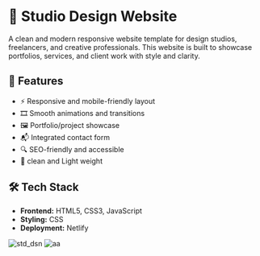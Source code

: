 
# 🎨 Studio Design Website

A clean and modern responsive website template for design studios, freelancers, and creative professionals. This website is built to showcase portfolios, services, and client work with style and clarity.

## 🚀 Features

- ⚡ Responsive and mobile-friendly layout  
- 🎞️ Smooth animations and transitions  
- 🖼️ Portfolio/project showcase  
- 📬 Integrated contact form  
- 🔍 SEO-friendly and accessible
- 📂 clean and Light weight 

## 🛠️ Tech Stack

- **Frontend:** HTML5, CSS3, JavaScript  
- **Styling:**  CSS  
- **Deployment:** Netlify

  
![std_dsn](https://github.com/user-attachments/assets/438e648f-b75f-47dc-963d-69b7656af347)
![aa](https://github.com/user-attachments/assets/0634a802-5130-425a-80e2-f714aa5bcaad)


